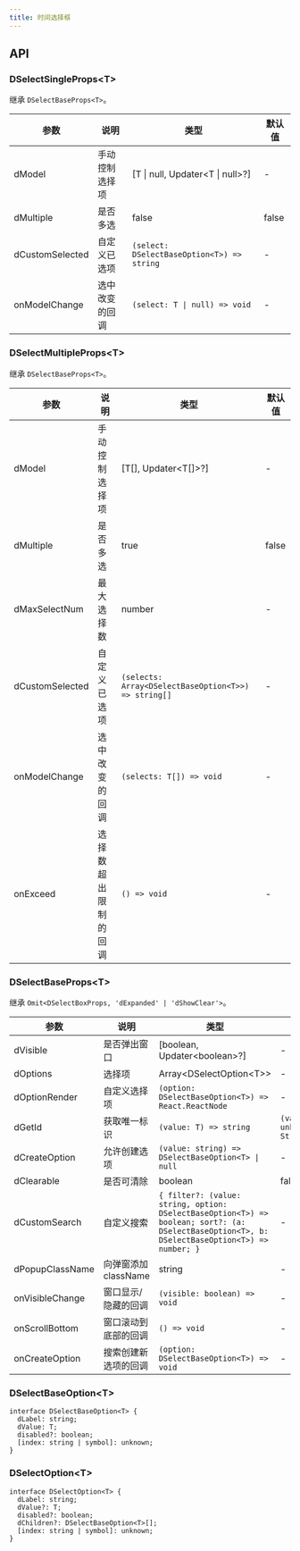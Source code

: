 ```yaml
---
title: 时间选择框
---
```


## API

### DSelectSingleProps\<T\>

继承 `DSelectBaseProps<T>`。

<!-- prettier-ignore-start -->
| 参数 | 说明 | 类型 | 默认值 | 
| --- | --- | --- | --- | 
| dModel | 手动控制选择项 | [T \| null, Updater\<T \| null\>?] | - |
| dMultiple | 是否多选 | false | false |
| dCustomSelected | 自定义已选项 | `(select: DSelectBaseOption<T>) => string`  | - |
| onModelChange | 选中改变的回调 | `(select: T \| null) => void` | - |
<!-- prettier-ignore-end -->

### DSelectMultipleProps\<T\>

继承 `DSelectBaseProps<T>`。

<!-- prettier-ignore-start -->
| 参数 | 说明 | 类型 | 默认值 | 
| --- | --- | --- | --- | 
| dModel | 手动控制选择项 | [T[], Updater\<T[]\>?] | - |
| dMultiple | 是否多选 | true | false |
| dMaxSelectNum | 最大选择数 | number | - |
| dCustomSelected | 自定义已选项 | `(selects: Array<DSelectBaseOption<T>>) => string[]`  | - |
| onModelChange | 选中改变的回调 | `(selects: T[]) => void` | - |
| onExceed | 选择数超出限制的回调 | `() => void` | - |
<!-- prettier-ignore-end -->

### DSelectBaseProps\<T\>

继承 `Omit<DSelectBoxProps, 'dExpanded' | 'dShowClear'>`。

<!-- prettier-ignore-start -->
| 参数 | 说明 | 类型 | 默认值 | 
| --- | --- | --- | --- | 
| dVisible | 是否弹出窗口 | [boolean, Updater\<boolean\>?] | - |
| dOptions | 选择项 | Array\<DSelectOption\<T\>\> | - |
| dOptionRender | 自定义选择项 | `(option: DSelectBaseOption<T>) => React.ReactNode` | - |
| dGetId | 获取唯一标识 | `(value: T) => string` | `(value: unknown) => String(value)` |
| dCreateOption | 允许创建选项 | `(value: string) => DSelectBaseOption<T> \| null` | - |
| dClearable | 是否可清除 | boolean | false |
| dCustomSearch | 自定义搜索 | `{ filter?: (value: string, option: DSelectBaseOption<T>) => boolean; sort?: (a: DSelectBaseOption<T>, b: DSelectBaseOption<T>) => number; }` | - |
| dPopupClassName | 向弹窗添加 className | string | - |
| onVisibleChange | 窗口显示/隐藏的回调 | `(visible: boolean) => void` | - |
| onScrollBottom | 窗口滚动到底部的回调 | `() => void` | - |
| onCreateOption | 搜索创建新选项的回调 | `(option: DSelectBaseOption<T>) => void` | - |
<!-- prettier-ignore-end -->

### DSelectBaseOption\<T\>

```tsx
interface DSelectBaseOption<T> {
  dLabel: string;
  dValue: T;
  disabled?: boolean;
  [index: string | symbol]: unknown;
}
```

### DSelectOption\<T\>

```tsx
interface DSelectOption<T> {
  dLabel: string;
  dValue?: T;
  disabled?: boolean;
  dChildren?: DSelectBaseOption<T>[];
  [index: string | symbol]: unknown;
}
```
